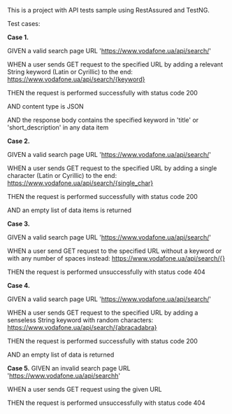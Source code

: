 This is a project with API tests sample using RestAssured and TestNG.

Test cases:

**Case 1.**

GIVEN a valid search page URL 'https://www.vodafone.ua/api/search/'

WHEN a user sends GET request to the specified URL by adding a relevant String keyword (Latin or Cyrillic) to the end: 
https://www.vodafone.ua/api/search/{keyword}

THEN the request is performed successfully with status code 200

AND content type is JSON

AND the response body contains the specified keyword in 'title' or 'short_description' in any data item


**Case 2.**

GIVEN a valid search page URL 'https://www.vodafone.ua/api/search/'

WHEN a user sends GET request to the specified URL by adding a single character (Latin or Cyrillic) to the end:
https://www.vodafone.ua/api/search/{single_char}

THEN the request is performed successfully with status code 200

AND an empty list of data items is returned


**Case 3.**

GIVEN a valid search page URL 'https://www.vodafone.ua/api/search/'

WHEN a user send GET request to the specified URL without a keyword or with any number of spaces instead:
https://www.vodafone.ua/api/search/{}

THEN the request is performed unsuccessfully with status code 404

**Case 4.**

GIVEN a valid search page URL 'https://www.vodafone.ua/api/search/'

WHEN a user sends GET request to the specified URL by adding a senseless String keyword with random characters:
https://www.vodafone.ua/api/search/{abracadabra}

THEN the request is performed successfully with status code 200

AND an empty list of data is returned


**Case 5.**
GIVEN an invalid search page URL 'https://www.vodafone.ua/api/searchh'

WHEN a user sends GET request using the given URL

THEN the request is performed unsuccessfully with status code 404